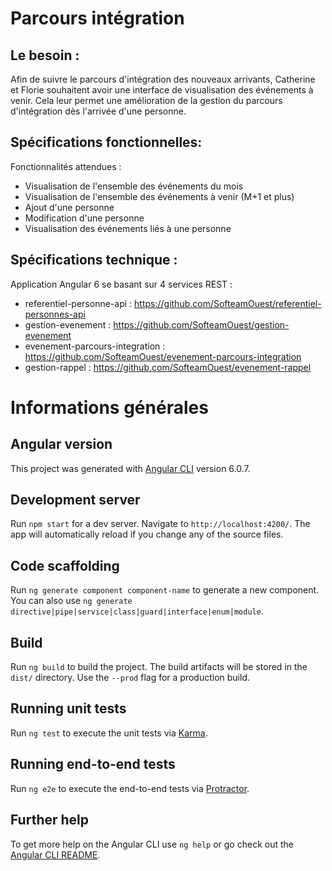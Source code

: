 # Parcours intégration
## Le besoin :
 
Afin de suivre le parcours d'intégration des nouveaux arrivants, Catherine et Florie souhaitent avoir une interface de visualisation des événements à venir. Cela leur permet une amélioration de la gestion du parcours d'intégration dès l'arrivée d'une personne. 

## Spécifications fonctionnelles:

Fonctionnalités attendues :
- Visualisation de l'ensemble des événements du mois
- Visualisation de l'ensemble des événements à venir (M+1 et plus)
- Ajout d'une personne 
- Modification d'une personne
- Visualisation des événements liés à une personne

## Spécifications technique :

Application Angular 6 se basant sur 4 services REST :
- referentiel-personne-api : https://github.com/SofteamOuest/referentiel-personnes-api
- gestion-evenement : https://github.com/SofteamOuest/gestion-evenement
- evenement-parcours-integration : https://github.com/SofteamOuest/evenement-parcours-integration
- gestion-rappel : https://github.com/SofteamOuest/evenement-rappel


# Informations générales
## Angular version
This project was generated with [Angular CLI](https://github.com/angular/angular-cli) version 6.0.7.

## Development server

Run `npm start` for a dev server. Navigate to `http://localhost:4200/`. The app will automatically reload if you change any of the source files.

## Code scaffolding

Run `ng generate component component-name` to generate a new component. You can also use `ng generate directive|pipe|service|class|guard|interface|enum|module`.

## Build

Run `ng build` to build the project. The build artifacts will be stored in the `dist/` directory. Use the `--prod` flag for a production build.

## Running unit tests

Run `ng test` to execute the unit tests via [Karma](https://karma-runner.github.io).

## Running end-to-end tests

Run `ng e2e` to execute the end-to-end tests via [Protractor](http://www.protractortest.org/).

## Further help

To get more help on the Angular CLI use `ng help` or go check out the [Angular CLI README](https://github.com/angular/angular-cli/blob/master/README.md).
